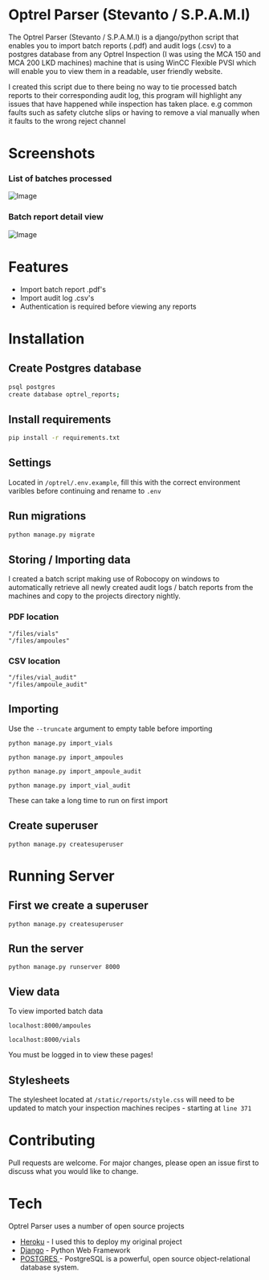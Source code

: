 # Optrel Parser (Stevanto / S.P.A.M.I)
The Optrel Parser (Stevanto / S.P.A.M.I) is a django/python script that enables you to import batch reports (.pdf) and audit logs (.csv) to a postgres database from any Optrel Inspection (I was using the MCA 150 and MCA 200 LKD machines) machine that is using WinCC Flexible PVSI which will enable you to view them in a readable, user friendly website. 

I created this script due to there being no way to tie processed batch reports to their corresponding audit log, this program will highlight any issues that have happened while inspection has taken place. e.g common faults such as safety clutche slips or having to remove a vial manually when it faults to the wrong reject channel

# Screenshots
### List of batches processed
![Image](https://i.ibb.co/j3km3kJ/batchlist.png)

### Batch report detail view
![Image](https://i.ibb.co/0XT2Chj/detailview.png)

# Features
- Import batch report .pdf's
- Import audit log .csv's
- Authentication is required before viewing any reports

# Installation
## Create Postgres database
```bash
psql postgres
create database optrel_reports;
```
## Install requirements
```bash
pip install -r requirements.txt
```
## Settings

Located in ``` /optrel/.env.example ```, fill this with the correct environment varibles before continuing and rename to ``` .env ```

## Run migrations
```bash
python manage.py migrate
```

## Storing / Importing data

I created a batch script making use of Robocopy on windows to automatically retrieve all newly created audit logs / batch reports from the machines and copy to the projects directory nightly.

### PDF location
```
"/files/vials"
"/files/ampoules"
```
### CSV location
```
"/files/vial_audit"
"/files/ampoule_audit"
```
## Importing

Use the ``--truncate`` argument to empty table before importing

```
python manage.py import_vials
```
```
python manage.py import_ampoules
```
```
python manage.py import_ampoule_audit
```
```
python manage.py import_vial_audit
```
These can take a long time to run on first import

## Create superuser
```
python manage.py createsuperuser
```

# Running Server
## First we create a superuser
```
python manage.py createsuperuser
```
## Run the server
```
python manage.py runserver 8000
```

## View data
To view imported batch data
```
localhost:8000/ampoules
```

```
localhost:8000/vials
```
You must be logged in to view these pages!

## Stylesheets 
The stylesheet located at ``` /static/reports/style.css ``` will need to be updated to match your inspection machines recipes - starting at ```line 371```

# Contributing
Pull requests are welcome. For major changes, please open an issue first to discuss what you would like to change.

# Tech
Optrel Parser uses a number of open source projects
* [Heroku](https://www.heroku.com/) - I used this to deploy my original project
* [Django](https://www.djangoproject.com/) - Python Web Framework
* [POSTGRES ](https://www.postgresql.org/) - PostgreSQL is a powerful, open source object-relational database system.